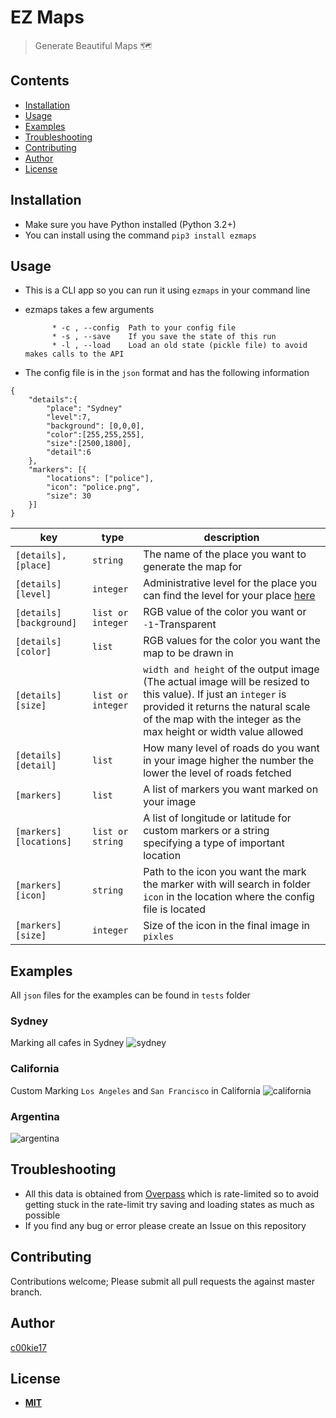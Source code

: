 # EZ Maps
> Generate Beautiful Maps 🗺

## Contents
- [Installation](#install)
- [Usage](#use)
- [Examples](#exam)
- [Troubleshooting](#tb)
- [Contributing](#cb)
- [Author](#author)
- [License](#ls)

<a name="install"></a>
## Installation
* Make sure you have Python installed (Python 3.2+)
* You can install using the command `pip3 install ezmaps`

<a name="use"></a>
## Usage
*  This is a CLI app so you can run it using `ezmaps` in your command line
* ezmaps takes a few arguments

			* -c , --config  Path to your config file
			* -s , --save    If you save the state of this run
			* -l , --load	 Load an old state (pickle file) to avoid makes calls to the API

* The config file is in the `json` format and has the following information
````
{
	"details":{
		"place": "Sydney"
		"level":7,
		"background": [0,0,0],
	    "color":[255,255,255],
	    "size":[2500,1800],
		"detail":6
	},
	"markers": [{
		"locations": ["police"],
		"icon": "police.png",
		"size": 30
	}]
}
````

|key|type|description|
|----|----|----|
|`[details],[place]`|`string`| The name of the place you want to generate the map for
|`[details][level]`|`integer`|Administrative level for the place you can find the level for your place [here]([https://wiki.openstreetmap.org/wiki/Tag:boundary%3Dadministrative#10_admin_level_values_for_specific_countries](https://wiki.openstreetmap.org/wiki/Tag:boundary%3Dadministrative#10_admin_level_values_for_specific_countries))
|`[details][background]`|`list or integer`|RGB value of the color you want or `-1`-Transparent
|`[details][color]`|`list`|RGB values for the color you want the map to be drawn in
|`[details][size]`|`list or integer`|`width and height` of the output image (The actual image will be resized to this value). If just an `integer` is provided it returns the natural scale of the map with the integer as the max height or width value allowed
|`[details][detail]`|`list`|How many level of roads do you want in your image higher the number the lower the level of roads fetched
|`[markers]`|`list`|A list of markers you want marked on your image
|`[markers][locations]`|`list or string`|A list of longitude or latitude for custom markers or a string specifying a type of important location
|`[markers][icon]`|`string`|Path to the icon you want the mark the marker with will search in folder `icon` in the location where the config file is located
|`[markers][size]`|`integer`|Size of the icon in the final image in `pixles`

<a name="exam"></a>
## Examples
All `json` files for the examples can be found in `tests` folder

### Sydney
Marking all cafes in Sydney
![sydney](https://user-images.githubusercontent.com/10531093/73243416-74afc980-41cd-11ea-8a28-d0aace2914c1.png)


### California
Custom Marking `Los Angeles` and `San Francisco` in California
![california](https://user-images.githubusercontent.com/10531093/73245150-9448f100-41d1-11ea-9da7-dc6b30258cf5.png)

### Argentina
![argentina](https://user-images.githubusercontent.com/10531093/73246661-2b637800-41d5-11ea-9501-8e71a6b22452.png)

<a name="tb"></a>
## Troubleshooting

- All this data is obtained from [Overpass]([https://wiki.openstreetmap.org/wiki/Overpass_API](https://wiki.openstreetmap.org/wiki/Overpass_API)) which is rate-limited so to avoid getting stuck in the rate-limit try saving and loading states as much as possible
-  If you find any bug or error please create an Issue on this repository


<a name="cb"></a>
## Contributing
Contributions welcome;
Please submit all pull requests the against master branch.

<a name="auth"></a>
## Author
[c00kie17]([https://github.com/c00kie17](https://github.com/c00kie17))

<a name="ls"></a>
## License
 - [**MIT**](http://opensource.org/licenses/MIT)


